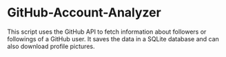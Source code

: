 # GitHub-Account-Analyzer
This script uses the GitHub API to fetch information about followers or followings of a GitHub user. It saves the data in a SQLite database and can also download profile pictures.
